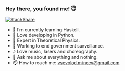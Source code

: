 ### Hey there, you found me! 😇
[![StackShare](http://img.shields.io/badge/tech-stack-0690fa.svg?style=flat)](https://stackshare.io/vsevolod-mineev/my-stack)
- 👾 I’m currently learning Haskell.
- 🐍 Love developing in Python.
- 🔭 Expert in Theoretical Physics.
- 🧿 Working to end government surveillance.
- 🎶 Love music, lasers and choreography.
- 💬 Ask me about everything and nothing.
- 📫 How to reach me: vsevolod.mineev@gmail.com
